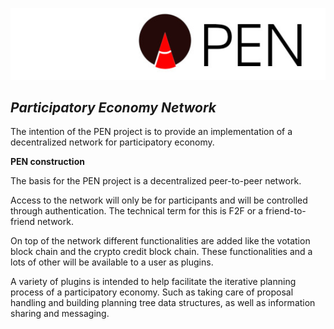 ![PEN](docs/media/pen.jpg)

## *Participatory Economy Network*


The intention of the PEN project is to provide an implementation of a decentralized network for participatory economy.

**PEN construction**

The basis for the PEN project is a decentralized peer-to-peer network.

Access to the network will only be for participants and will be controlled through authentication. The technical term for this is F2F or a friend-to-friend network.

On top of the network different functionalities are added like the votation block chain and the crypto credit block chain. These functionalities and a lots of other will be available to a user as plugins. 

A variety of plugins is intended to help facilitate the iterative planning process of a participatory economy. Such as taking care of proposal handling and building planning tree data structures, as well as information sharing and messaging.
